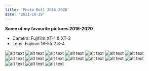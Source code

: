 ```yaml
---
title: 'Photo Roll 2016-2020'
date: '2021-10-29'
---
```


**Some of my favourite pictures 2016-2020**

* Camera: Fujifilm XT-1 & XT-3
* Lens: Fujinon 18-55 2.8-4

![alt text](../gallery/2020/1.jpeg)
![alt text](../gallery/2020/2.jpg)
![alt text](../gallery/2020/3.jpg)
![alt text](../gallery/2020/4.jpg)
![alt text](../gallery/2020/5.jpeg)
![alt text](../gallery/2020/6.jpg)
![alt text](../gallery/2020/7.jpeg)
![alt text](../gallery/2020/8.jpeg)
![alt text](../gallery/2020/10.jpg)
![alt text](../gallery/2020/11.jpeg)
![alt text](../gallery/2020/12.jpeg)
![alt text](../gallery/2020/13.jpeg)
![alt text](../gallery/2020/14.jpeg)
![alt text](../gallery/2020/15.jpeg)
![alt text](../gallery/2020/16.jpeg)
![alt text](../gallery/2020/17.jpeg)
![alt text](../gallery/2020/9.jpeg)




